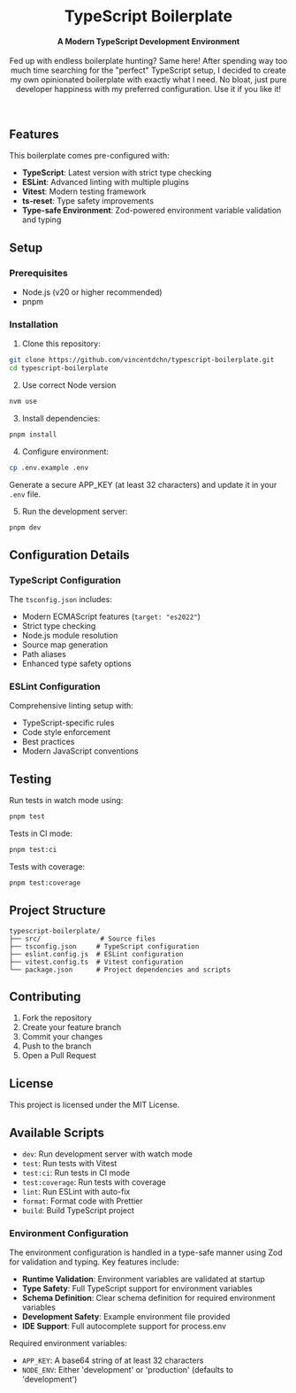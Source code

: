 <h1 align="center">
  TypeScript Boilerplate
</h1>
<h4 align="center">
  A Modern TypeScript Development Environment
</h4>
<p align="center">
Fed up with endless boilerplate hunting? Same here!
After spending way too much time searching for the "perfect" TypeScript setup,
I decided to create my own opinionated boilerplate with exactly what I need.
No bloat, just pure developer happiness with my preferred configuration. Use it if you like it!
</p>

<br/>

## Features

This boilerplate comes pre-configured with:

- **TypeScript**: Latest version with strict type checking
- **ESLint**: Advanced linting with multiple plugins
- **Vitest**: Modern testing framework
- **ts-reset**: Type safety improvements
- **Type-safe Environment**: Zod-powered environment variable validation and typing

## Setup

### Prerequisites

- Node.js (v20 or higher recommended)
- pnpm

### Installation

1. Clone this repository:

```bash
git clone https://github.com/vincentdchn/typescript-boilerplate.git
cd typescript-boilerplate
```

2. Use correct Node version

```bash
nvm use
```

3. Install dependencies:

```bash
pnpm install
```

4. Configure environment:

```bash
cp .env.example .env
```

Generate a secure APP_KEY (at least 32 characters) and update it in your `.env` file.

5. Run the development server:

```bash
pnpm dev
```

## Configuration Details

### TypeScript Configuration

The `tsconfig.json` includes:

- Modern ECMAScript features (`target: "es2022"`)
- Strict type checking
- Node.js module resolution
- Source map generation
- Path aliases
- Enhanced type safety options

### ESLint Configuration

Comprehensive linting setup with:

- TypeScript-specific rules
- Code style enforcement
- Best practices
- Modern JavaScript conventions

## Testing

Run tests in watch mode using:

```bash
pnpm test
```

Tests in CI mode:

```bash
pnpm test:ci
```

Tests with coverage:

```bash
pnpm test:coverage
```

## Project Structure

```
typescript-boilerplate/
├── src/               # Source files
├── tsconfig.json     # TypeScript configuration
├── eslint.config.js  # ESLint configuration
├── vitest.config.ts  # Vitest configuration
└── package.json      # Project dependencies and scripts
```

## Contributing

1. Fork the repository
2. Create your feature branch
3. Commit your changes
4. Push to the branch
5. Open a Pull Request

## License

This project is licensed under the MIT License.

## Available Scripts

- `dev`: Run development server with watch mode
- `test`: Run tests with Vitest
- `test:ci`: Run tests in CI mode
- `test:coverage`: Run tests with coverage
- `lint`: Run ESLint with auto-fix
- `format`: Format code with Prettier
- `build`: Build TypeScript project

### Environment Configuration

The environment configuration is handled in a type-safe manner using Zod for validation and typing. Key features include:

- **Runtime Validation**: Environment variables are validated at startup
- **Type Safety**: Full TypeScript support for environment variables
- **Schema Definition**: Clear schema definition for required environment variables
- **Development Safety**: Example environment file provided
- **IDE Support**: Full autocomplete support for process.env

Required environment variables:

- `APP_KEY`: A base64 string of at least 32 characters
- `NODE_ENV`: Either 'development' or 'production' (defaults to 'development')

